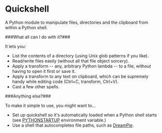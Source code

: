 Quickshell
==========

A Python module to manipulate files, directories and the clipboard from within a Python shell.

###What all can I do with it?###

It lets you:
* List the contents of a directory (using Unix glob patterns if you like).
* Read/write files easily (without all that file object sorcery).
* Apply a transform -- any, arbitrary Python lambda -- to a file, without having to open it first or save it.
* Apply a transform to any text on clipboard, which can be supremely handy while editing code (Ctrl+C, transform, Ctrl+V). 
* Cast a few other spells.

###Anything else?###

To make it simple to use, you might want to...
* Set up quickshell so it's automatically loaded when a Python shell starts (see [PYTHONSTARTUP](http://docs.python.org/using/cmdline.html#environment-variables) environment variable.)
* Use a shell that autocompletes file paths, such as [DreamPie](http://dreampie.sourceforge.net/).
